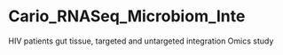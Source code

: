 # Cario_RNASeq_Microbiom_Inte
HIV patients gut tissue, targeted and untargeted  integration Omics study
